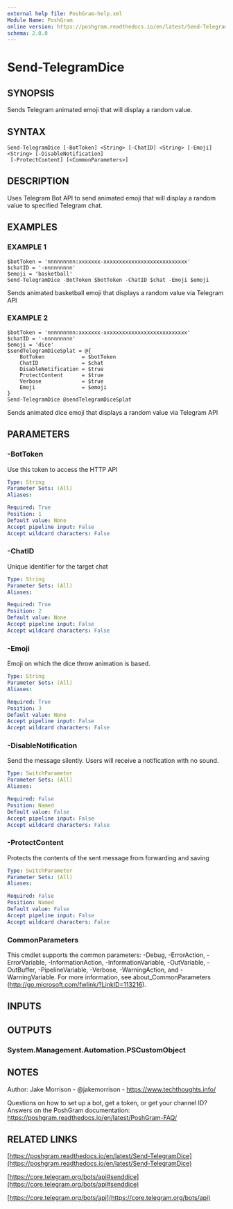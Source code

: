 ```yaml
---
external help file: PoshGram-help.xml
Module Name: PoshGram
online version: https://poshgram.readthedocs.io/en/latest/Send-TelegramDice
schema: 2.0.0
---
```


# Send-TelegramDice

## SYNOPSIS
Sends Telegram animated emoji that will display a random value.

## SYNTAX

```
Send-TelegramDice [-BotToken] <String> [-ChatID] <String> [-Emoji] <String> [-DisableNotification]
 [-ProtectContent] [<CommonParameters>]
```

## DESCRIPTION
Uses Telegram Bot API to send animated emoji that will display a random value to specified Telegram chat.

## EXAMPLES

### EXAMPLE 1
```
$botToken = 'nnnnnnnnn:xxxxxxx-xxxxxxxxxxxxxxxxxxxxxxxxxxx'
$chatID = '-nnnnnnnnn'
$emoji = 'basketball'
Send-TelegramDice -BotToken $botToken -ChatID $chat -Emoji $emoji
```

Sends animated basketball emoji that displays a random value via Telegram API

### EXAMPLE 2
```
$botToken = 'nnnnnnnnn:xxxxxxx-xxxxxxxxxxxxxxxxxxxxxxxxxxx'
$chatID = '-nnnnnnnnn'
$emoji = 'dice'
$sendTelegramDiceSplat = @{
    BotToken            = $botToken
    ChatID              = $chat
    DisableNotification = $true
    ProtectContent      = $true
    Verbose             = $true
    Emoji               = $emoji
}
Send-TelegramDice @sendTelegramDiceSplat
```

Sends animated dice emoji that displays a random value via Telegram API

## PARAMETERS

### -BotToken
Use this token to access the HTTP API

```yaml
Type: String
Parameter Sets: (All)
Aliases:

Required: True
Position: 1
Default value: None
Accept pipeline input: False
Accept wildcard characters: False
```

### -ChatID
Unique identifier for the target chat

```yaml
Type: String
Parameter Sets: (All)
Aliases:

Required: True
Position: 2
Default value: None
Accept pipeline input: False
Accept wildcard characters: False
```

### -Emoji
Emoji on which the dice throw animation is based.

```yaml
Type: String
Parameter Sets: (All)
Aliases:

Required: True
Position: 3
Default value: None
Accept pipeline input: False
Accept wildcard characters: False
```

### -DisableNotification
Send the message silently.
Users will receive a notification with no sound.

```yaml
Type: SwitchParameter
Parameter Sets: (All)
Aliases:

Required: False
Position: Named
Default value: False
Accept pipeline input: False
Accept wildcard characters: False
```

### -ProtectContent
Protects the contents of the sent message from forwarding and saving

```yaml
Type: SwitchParameter
Parameter Sets: (All)
Aliases:

Required: False
Position: Named
Default value: False
Accept pipeline input: False
Accept wildcard characters: False
```

### CommonParameters
This cmdlet supports the common parameters: -Debug, -ErrorAction, -ErrorVariable, -InformationAction, -InformationVariable, -OutVariable, -OutBuffer, -PipelineVariable, -Verbose, -WarningAction, and -WarningVariable.
For more information, see about_CommonParameters (http://go.microsoft.com/fwlink/?LinkID=113216).

## INPUTS

## OUTPUTS

### System.Management.Automation.PSCustomObject
## NOTES
Author: Jake Morrison - @jakemorrison - https://www.techthoughts.info/

Questions on how to set up a bot, get a token, or get your channel ID?
Answers on the PoshGram documentation: https://poshgram.readthedocs.io/en/latest/PoshGram-FAQ/

## RELATED LINKS

[https://poshgram.readthedocs.io/en/latest/Send-TelegramDice](https://poshgram.readthedocs.io/en/latest/Send-TelegramDice)

[https://core.telegram.org/bots/api#senddice](https://core.telegram.org/bots/api#senddice)

[https://core.telegram.org/bots/api](https://core.telegram.org/bots/api)

